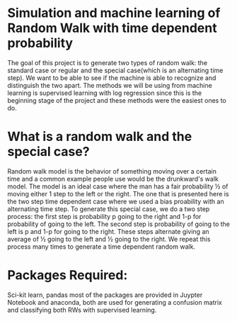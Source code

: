 # Simulation and machine learning of Random Walk with time dependent probability
The goal of this project is to generate two types of random walk: the standard case or regular and the special case(which is an alternating time step). We want to be able to see if the machine is able to recognize and distinguish the two apart. The methods we will be using from machine learning is supervised learning with log regression since this is the beginning stage of the project and these methods were the easiest ones to do. 
# What is a random walk and the special case?
Random walk model  is  the behavior of something moving over a certain time and a common example people use would be the drunkward's walk model. The model is an ideal case where the man has a fair probability ½ of moving either 1 step to the left or the right. The one that is presented here is the two step time dependent case where we used a bias proability with an alternating time step. To generate this special case, we do a two step process: the first step is probability p going to the right and 1-p for probability of going to the left. The second step is probability of going to the left is p and 1-p for going to the right. These steps alternate giving an average of ½ going to the left and ½ going to the right. We repeat this process many times to generate a time dependent random walk.
# Packages Required:
Sci-kit learn, pandas most of the packages are provided in Juypter Notebook and anaconda, both are used for generating a confusion matrix and classifying both RWs with supervised learning.
# 
